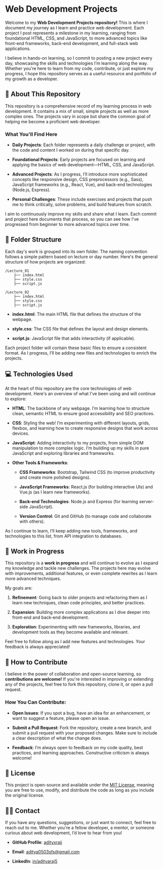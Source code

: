 # Web Development Projects
Welcome to my **Web Development Projects repository!** This is where I document my journey as I learn and practice web development. Each project I post represents a milestone in my learning, ranging from foundational HTML, CSS, and JavaScript, to more advanced topics like front-end frameworks, back-end development, and full-stack web applications.

I believe in hands-on learning, so I commit to posting a new project every day, showcasing the skills and technologies I’m learning along the way. Whether you're here to learn from my code, contribute, or just explore my progress, I hope this repository serves as a useful resource and portfolio of my growth as a developer.

## 🚀 About This Repository
This repository is a comprehensive record of my learning process in web development. It contains a mix of small, simple projects as well as more complex ones. The projects vary in scope but share the common goal of helping me become a proficient web developer.

### What You'll Find Here
- **Daily Projects**: Each folder represents a daily challenge or project, with the code and content I worked on during that specific day.

- **Foundational Projects**: Early projects are focused on learning and applying the basics of web development—HTML, CSS, and JavaScript.

- **Advanced Projects**: As I progress, I’ll introduce more sophisticated concepts like responsive design, CSS preprocessors (e.g., Sass), JavaScript frameworks (e.g., React, Vue), and back-end technologies (Node.js, Express).

- **Personal Challenges**: These include exercises and projects that push me to think critically, solve problems, and build features from scratch.

I aim to continuously improve my skills and share what I learn. Each commit and project here documents that process, so you can see how I've progressed from beginner to more advanced topics over time.

## 📂 Folder Structure
Each day's work is grouped into its own folder. The naming convention follows a simple pattern based on lecture or day number. Here's the general structure of how projects are organized:

    
    /Lecture_01
        ├── index.html
        ├── style.css
        ├── script.js

    /Lecture_02
        ├── index.html
        ├── style.css
        ├── script.js
    

- **index.html**: The main HTML file that defines the structure of the webpage.

- **style.css**: The CSS file that defines the layout and design elements.

- **script.js**: JavaScript file that adds interactivity (if applicable).

Each project folder will contain these basic files to ensure a consistent format. As I progress, I’ll be adding new files and technologies to enrich the projects.

## 💻 Technologies Used
At the heart of this repository are the core technologies of web development. Here's an overview of what I've been using and will continue to explore:

- **HTML**: The backbone of any webpage. I’m learning how to structure clean, semantic HTML to ensure good accessibility and SEO practices.

- **CSS**: Styling the web! I’m experimenting with different layouts, grids, flexbox, and learning how to create responsive designs that work across devices.

- **JavaScript**: Adding interactivity to my projects, from simple DOM manipulation to more complex logic. I’m building up my skills in pure JavaScript and exploring libraries and frameworks.

- **Other Tools & Frameworks**:

    - **CSS Frameworks**: Bootstrap, Tailwind CSS (to improve productivity and create more polished designs).

    - **JavaScript Frameworks**: React.js (for building interactive UIs) and Vue.js (as I learn new frameworks).

    - **Back-end Technologies**: Node.js and Express (for learning server-side JavaScript).

    - **Version Control**: Git and GitHub (to manage code and collaborate with others).

As I continue to learn, I’ll keep adding new tools, frameworks, and technologies to this list, from API integration to databases.

## 🚧 Work in Progress
This repository is a **work in progress** and will continue to evolve as I expand my knowledge and tackle new challenges. The projects here may evolve with improvements, additional features, or even complete rewrites as I learn more advanced techniques.

My goals are:

1. **Refinement**: Going back to older projects and refactoring them as I learn new techniques, clean code principles, and better practices.

2. **Expansion**: Building more complex applications as I dive deeper into front-end and back-end development.

3. **Exploration**: Experimenting with new frameworks, libraries, and development tools as they become available and relevant.

Feel free to follow along as I add new features and technologies. Your feedback is always appreciated!

## 📅 How to Contribute
I believe in the power of collaboration and open-source learning, so **contributions are welcome!** If you're interested in improving or extending any of the projects, feel free to fork this repository, clone it, or open a pull request.

### How You Can Contribute:
- **Open Issues**: If you spot a bug, have an idea for an enhancement, or want to suggest a feature, please open an issue.

- **Submit a Pull Request**: Fork the repository, create a new branch, and submit a pull request with your proposed changes. Make sure to include a clear description of what the change does.

- **Feedback**: I’m always open to feedback on my code quality, best practices, and learning approaches. Constructive criticism is always welcome!

## 📝 License
This project is open-source and available under the [MIT License](LICENSE), meaning you are free to use, modify, and distribute the code as long as you include the original license.

## 🙋‍♂️ Contact
If you have any questions, suggestions, or just want to connect, feel free to reach out to me. Whether you're a fellow developer, a mentor, or someone curious about web development, I’d love to hear from you!

- **GitHub Profile**: [adityxrajj](https://github.com/adityxrajj)

- **Email**: [aditya0503sfs@gmail.com](mailto:aditya0503sfs@gmail.com)

- **LinkedIn**: [in/adityaraj5](https://www.linkedin.com/in/adityaraj5/)
